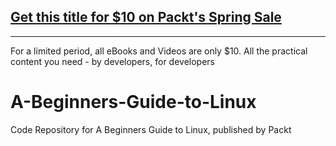 ## [Get this title for $10 on Packt's Spring Sale](https://www.packt.com/V13982?utm_source=github&utm_medium=packt-github-repo&utm_campaign=spring_10_dollar_2022)
-----
For a limited period, all eBooks and Videos are only $10. All the practical content you need \- by developers, for developers

# A-Beginners-Guide-to-Linux
Code Repository for A Beginners Guide to Linux, published by Packt
